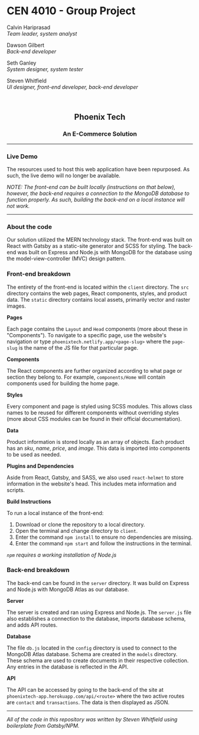 # CEN 4010 - Group Project

Calvin Hariprasad<br><em>Team leader, system analyst</em>

Dawson Gilbert<br><em>Back-end developer</em>

Seth Ganley<br><em>System designer, system tester</em>

Steven Whitfield<br><em>UI designer, front-end developer, back-end developer</em>

<br>

<h2 align="center"><strong>Phoenix Tech</strong></h2>
<h3 align="center">An E-Commerce Solution</h3>

---

### **Live Demo**

The resources used to host this web application have been repurposed. As such, the live demo will no longer be available.

_NOTE: The front-end can be built locally (instructions on that below), however, the back-end requires a connection to the MongoDB database to function properly. As such, building the back-end on a local instance will not work._

---

### **About the code**

Our solution utilized the MERN technology stack. The front-end was built on React with Gatsby as a static-site generator and SCSS for styling. The back-end was built on Express and Node.js with MongoDB for the database using the model-view-controller (MVC) design pattern.

### **Front-end breakdown**

The entirety of the front-end is located within the `client` directory. The `src` directory contains the web pages, React components, styles, and product data. The `static` directory contains local assets, primarily vector and raster images.

**Pages**

Each page contains the `Layout` and `Head` components (more about these in "Components"). To navigate to a specific page, use the website's navigation or type `phoenixtech.netlify.app/<page-slug>` where the `page-slug` is the name of the JS file for that particular page.

**Components**

The React components are further organized according to what page or section they belong to. For example, `components/Home` will contain components used for building the home page.

**Styles**

Every component and page is styled using SCSS modules. This allows class names to be reused for different components without overriding styles (more about CSS modules can be found in their official documentation).

**Data**

Product information is stored locally as an array of objects. Each product has an _sku_, _name_, _price_, and _image_. This data is imported into components to be used as needed.

**Plugins and Dependencies**

Aside from React, Gatsby, and SASS, we also used `react-helmet` to store information in the website's head. This includes meta information and scripts.

**Build Instructions**

To run a local instance of the front-end:

1. Download or clone the repository to a local directory.
2. Open the terminal and change directory to `client`.
3. Enter the command `npm install` to ensure no dependencies are missing.
4. Enter the command `npm start` and follow the instructions in the terminal.

_`npm` requires a working installation of Node.js_

### **Back-end breakdown**

The back-end can be found in the `server` directory. It was build on Express and Node.js with MongoDB Atlas as our database.

**Server**

The server is created and ran using Express and Node.js. The `server.js` file also establishes a connection to the database, imports database schema, and adds API routes.

**Database**

The file `db.js` located in the `config` directory is used to connect to the MongoDB Atlas database. Schema are created in the `models` directory. These schema are used to create documents in their respective collection. Any entries in the database is reflected in the API.

**API**

The API can be accessed by going to the back-end of the site at `phoenixtech-app.herokuapp.com/api/<route>` where the two active routes are `contact` and `transactions`. The data is then displayed as JSON.

---

_All of the code in this repository was written by Steven Whitfield using boilerplate from Gatsby/NPM._
